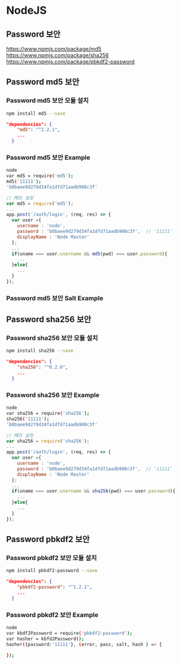 # NodeJS

## Password 보안

<https://www.npmjs.com/package/md5>
<https://www.npmjs.com/package/sha256>
<https://www.npmjs.com/package/pbkdf2-password>

## Password md5 보안

### Password md5 보안 모듈 설치

```bash
npm install md5 --save
```

```json
"dependencies": {
    "md5": "^2.2.1",
    ...
  }
```

### Password md5 보안 Example

```bash
node
var md5 = require('md5');
md5('11111');
'b0baee9d279d34fa1dfd71aadb908c3f'
```

```js
// MD5 설정
var md5 = require('md5');
...
app.post('/auth/login', (req, res) => {
  var user ={
    username : 'node',
    password : 'b0baee9d279d34fa1dfd71aadb908c3f',  // '11111'
    displayName : 'Node Master'
  };
  ...
  if(uname === user.username && md5(pwd) === user.password){
    ...
  }else{
    ...
  }
});
```

### Password md5 보안 Salt Example

## Password sha256 보안

### Password sha256 보안 모듈 설치

```bash
npm install sha256 --save
```

```json
"dependencies": {
    "sha256": "^0.2.0",
    ...
  }
```

### Password sha256 보안 Example

```bash
node
var sha256 = require('sha256');
sha256('11111');
'b0baee9d279d34fa1dfd71aadb908c3f'
```

```js
// MD5 설정
var sha256 = require('sha256');
...
app.post('/auth/login', (req, res) => {
  var user ={
    username : 'node',
    password : 'b0baee9d279d34fa1dfd71aadb908c3f',  // '11111'
    displayName : 'Node Master'
  };
  ...
  if(uname === user.username && sha256(pwd) === user.password){
    ...
  }else{
    ...
  }
});
```

## Password pbkdf2 보안

### Password pbkdf2 보안 모듈 설치

```bash
npm install pbkdf2-password --save
```

```json
"dependencies": {
    "pbkdf2-password": "^1.2.1",
    ...
  }
```

### Password pbkdf2 보안 Example

```bash
node
var kbdf2Password = require('pbkdf2-password');
var hasher = kbfd2Password();
hasher({password:'11111'}, (error, pass, salt, hash ) => {

});
```

```js

```
